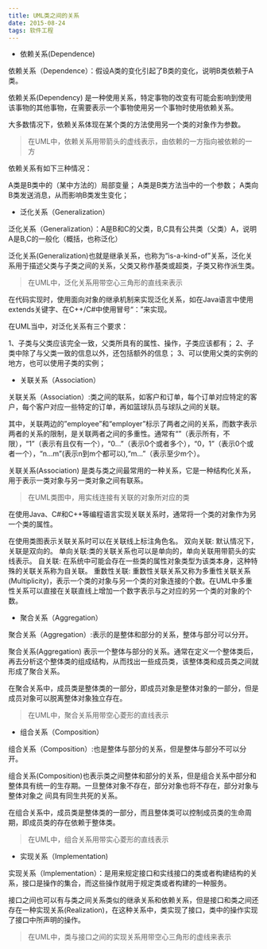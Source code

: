 ```yaml
---
title: UML类之间的关系
date: 2015-08-24
tags: 软件工程
---
```


* 依赖关系(Dependence)

依赖关系（Dependence）：假设A类的变化引起了B类的变化，说明B类依赖于A类。

依赖关系(Dependency) 是一种使用关系，特定事物的改变有可能会影响到使用该事物的其他事物，在需要表示一个事物使用另一个事物时使用依赖关系。

大多数情况下，依赖关系体现在某个类的方法使用另一个类的对象作为参数。

> 在UML中，依赖关系用带箭头的虚线表示，由依赖的一方指向被依赖的一方


依赖关系有如下三种情况：

A类是B类中的（某中方法的）局部变量；
A类是B类方法当中的一个参数；
A类向B类发送消息，从而影响B类发生变化；

* 泛化关系（Generalization）

泛化关系（Generalization）：A是B和C的父类，B,C具有公共类（父类）A，说明A是B,C的一般化（概括，也称泛化）

泛化关系(Generalization)也就是继承关系，也称为“is-a-kind-of”关系，泛化关系用于描述父类与子类之间的关系，父类又称作基类或超类，子类又称作派生类。

> 在UML中，泛化关系用带空心三角形的直线来表示

在代码实现时，使用面向对象的继承机制来实现泛化关系，如在Java语言中使用extends关键字、在C++/C#中使用冒号“：”来实现。

在UML当中，对泛化关系有三个要求：

1、子类与父类应该完全一致，父类所具有的属性、操作，子类应该都有；
2、子类中除了与父类一致的信息以外，还包括额外的信息；
3、可以使用父类的实例的地方，也可以使用子类的实例；

* 关联关系（Association）

关联关系（Association）:类之间的联系，如客户和订单，每个订单对应特定的客户，每个客户对应一些特定的订单，再如篮球队员与球队之间的关联。

其中，关联两边的”employee”和“employer”标示了两者之间的关系，而数字表示两者的关系的限制，是关联两者之间的多重性。通常有“”（表示所有，不限），“1”（表示有且仅有一个），“0…”（表示0个或者多个），“0，1”（表示0个或者一个），“n…m”(表示n到m个都可以),“m…”（表示至少m个）。

关联关系(Association) 是类与类之间最常用的一种关系，它是一种结构化关系，用于表示一类对象与另一类对象之间有联系。

> 在UML类图中，用实线连接有关联的对象所对应的类

在使用Java、C#和C++等编程语言实现关联关系时，通常将一个类的对象作为另一个类的属性。

在使用类图表示关联关系时可以在关联线上标注角色名。
双向关联: 默认情况下，关联是双向的。
单向关联:类的关联关系也可以是单向的，单向关联用带箭头的实线表示。
自关联: 在系统中可能会存在一些类的属性对象类型为该类本身，这种特殊的关联关系称为自关联。
重数性关联: 重数性关联关系又称为多重性关联关系(Multiplicity)，表示一个类的对象与另一个类的对象连接的个数。在UML中多重性关系可以直接在关联直线上增加一个数字表示与之对应的另一个类的对象的个数。

* 聚合关系（Aggregation）

聚合关系（Aggregation）:表示的是整体和部分的关系，整体与部分可以分开。

聚合关系(Aggregation) 表示一个整体与部分的关系。通常在定义一个整体类后，再去分析这个整体类的组成结构，从而找出一些成员类，该整体类和成员类之间就形成了聚合关系。

在聚合关系中，成员类是整体类的一部分，即成员对象是整体对象的一部分，但是成员对象可以脱离整体对象独立存在。

> 在UML中，聚合关系用带空心菱形的直线表示

* 组合关系（Composition）

组合关系（Composition）:也是整体与部分的关系，但是整体与部分不可以分开。

组合关系(Composition)也表示类之间整体和部分的关系，但是组合关系中部分和整体具有统一的生存期。一旦整体对象不存在，部分对象也将不存在，部分对象与整体对象之 间具有同生共死的关系。

在组合关系中，成员类是整体类的一部分，而且整体类可以控制成员类的生命周期，即成员类的存在依赖于整体类。

> 在UML中，组合关系用带实心菱形的直线表示

* 实现关系（Implementation)

实现关系（Implementation）：是用来规定接口和实线接口的类或者构建结构的关系，接口是操作的集合，而这些操作就用于规定类或者构建的一种服务。

接口之间也可以有与类之间关系类似的继承关系和依赖关系，但是接口和类之间还存在一种实现关系(Realization)，在这种关系中，类实现了接口，类中的操作实现了接口中所声明的操作。

> 在UML中，类与接口之间的实现关系用带空心三角形的虚线来表示
